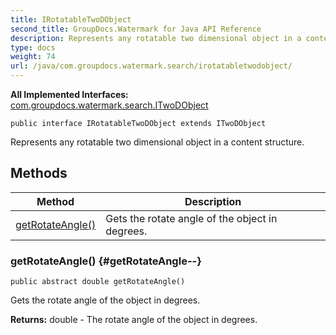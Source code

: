 ```yaml
---
title: IRotatableTwoDObject
second_title: GroupDocs.Watermark for Java API Reference
description: Represents any rotatable two dimensional object in a content structure.
type: docs
weight: 74
url: /java/com.groupdocs.watermark.search/irotatabletwodobject/
---
```

**All Implemented Interfaces:**
[com.groupdocs.watermark.search.ITwoDObject](../../com.groupdocs.watermark.search/itwodobject)
```
public interface IRotatableTwoDObject extends ITwoDObject
```

Represents any rotatable two dimensional object in a content structure.
## Methods

| Method | Description |
| --- | --- |
| [getRotateAngle()](#getRotateAngle--) | Gets the rotate angle of the object in degrees. |
### getRotateAngle() {#getRotateAngle--}
```
public abstract double getRotateAngle()
```


Gets the rotate angle of the object in degrees.

**Returns:**
double - The rotate angle of the object in degrees.
